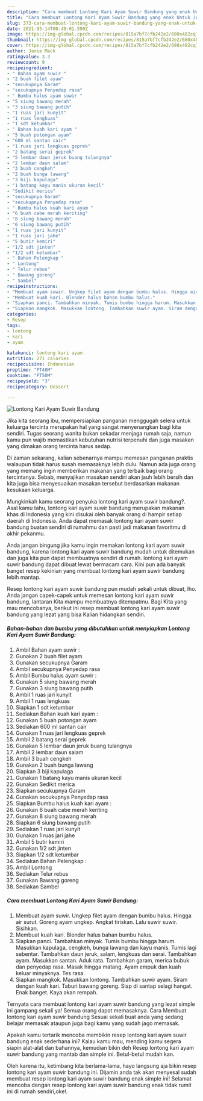 ```yaml
---
description: "Cara membuat Lontong Kari Ayam Suwir Bandung yang enak Untuk Jualan"
title: "Cara membuat Lontong Kari Ayam Suwir Bandung yang enak Untuk Jualan"
slug: 373-cara-membuat-lontong-kari-ayam-suwir-bandung-yang-enak-untuk-jualan
date: 2021-05-14T00:49:01.590Z
image: https://img-global.cpcdn.com/recipes/815a7bf7cfb242e2/680x482cq70/lontong-kari-ayam-suwir-bandung-foto-resep-utama.jpg
thumbnail: https://img-global.cpcdn.com/recipes/815a7bf7cfb242e2/680x482cq70/lontong-kari-ayam-suwir-bandung-foto-resep-utama.jpg
cover: https://img-global.cpcdn.com/recipes/815a7bf7cfb242e2/680x482cq70/lontong-kari-ayam-suwir-bandung-foto-resep-utama.jpg
author: Janie Mack
ratingvalue: 3.3
reviewcount: 9
recipeingredient:
- " Bahan ayam suwir "
- "2 buah filet ayam"
- "secukupnya Garam"
- "secukupnya Penyedap rasa"
- " Bumbu halus ayam suwir "
- "5 siung bawang merah"
- "3 siung bawang putih"
- "1 ruas jari kunyit"
- "1 ruas lengkuas"
- "1 sdt ketumbar"
- " Bahan kuah kari ayam "
- "5 buah potongan ayam"
- "600 ml santan cair"
- "1 ruas jari lengkuas geprek"
- "2 batang serai geprek"
- "5 lembar daun jeruk buang tulangnya"
- "2 lembar daun salam"
- "3 buah cengkeh"
- "2 buah bunga lawang"
- "3 biji kapulaga"
- "1 batang kayu manis ukuran kecil"
- "Sedikit merica"
- "secukupnya Garam"
- "secukupnya Penyedap rasa"
- " Bumbu halus kuah kari ayam "
- "6 buah cabe merah keriting"
- "8 siung bawang merah"
- "6 siung bawang putih"
- "1 ruas jari kunyit"
- "1 ruas jari jahe"
- "5 butir kemiri"
- "1/2 sdt jinten"
- "1/2 sdt ketumbar"
- " Bahan Pelengkap "
- " Lontong"
- " Telur rebus"
- " Bawang goreng"
- " Sambel"
recipeinstructions:
- "Membuat ayam suwir. Ungkep filet ayam dengan bumbu halus. Hingga air surut. Goreng ayam ungkep. Angkat tiriskan. Lalu suwir suwir. Sisihkan."
- "Membuat kuah kari. Blender halus bahan bumbu halus."
- "Siapkan panci. Tambahkan minyak. Tumis bumbu hingga harum. Masukkan kapulaga, cengkeh, bunga lawang dan kayu manis. Tumis lagi sebentar. Tambahkan daun jeruk, salam, lengkuas dan serai. Tambahkan ayam. Masukkan santan. Aduk rata. Tambahkan garam, merica bubuk dan penyedap rasa. Masak hingga matang. Ayam empuk dan kuah keluar minyaknya. Tes rasa."
- "Siapkan mangkok. Masukkan lontong. Tambahkan suwir ayam. Siram dengan kuah kari. Taburi bawang goreng. Siap di santap selagi hangat. Enak banget. Kaya akan rempah."
categories:
- Resep
tags:
- lontong
- kari
- ayam

katakunci: lontong kari ayam 
nutrition: 271 calories
recipecuisine: Indonesian
preptime: "PT40M"
cooktime: "PT50M"
recipeyield: "3"
recipecategory: Dessert

---
```



![Lontong Kari Ayam Suwir Bandung](https://img-global.cpcdn.com/recipes/815a7bf7cfb242e2/680x482cq70/lontong-kari-ayam-suwir-bandung-foto-resep-utama.jpg)

Jika kita seorang ibu, mempersiapkan panganan menggugah selera untuk keluarga tercinta merupakan hal yang sangat menyenangkan bagi kita sendiri. Tugas seorang  wanita bukan sekadar menjaga rumah saja, namun kamu pun wajib memastikan kebutuhan nutrisi terpenuhi dan juga masakan yang dimakan orang tercinta harus sedap.

Di zaman  sekarang, kalian sebenarnya mampu memesan panganan praktis walaupun tidak harus susah memasaknya lebih dulu. Namun ada juga orang yang memang ingin memberikan makanan yang terbaik bagi orang tercintanya. Sebab, menyajikan masakan sendiri akan jauh lebih bersih dan kita juga bisa menyesuaikan masakan tersebut berdasarkan makanan kesukaan keluarga. 



Mungkinkah kamu seorang penyuka lontong kari ayam suwir bandung?. Asal kamu tahu, lontong kari ayam suwir bandung merupakan makanan khas di Indonesia yang kini disukai oleh banyak orang di hampir setiap daerah di Indonesia. Anda dapat memasak lontong kari ayam suwir bandung buatan sendiri di rumahmu dan pasti jadi makanan favoritmu di akhir pekanmu.

Anda jangan bingung jika kamu ingin memakan lontong kari ayam suwir bandung, karena lontong kari ayam suwir bandung mudah untuk ditemukan dan juga kita pun dapat membuatnya sendiri di rumah. lontong kari ayam suwir bandung dapat dibuat lewat bermacam cara. Kini pun ada banyak banget resep kekinian yang membuat lontong kari ayam suwir bandung lebih mantap.

Resep lontong kari ayam suwir bandung pun mudah sekali untuk dibuat, lho. Anda jangan capek-capek untuk memesan lontong kari ayam suwir bandung, lantaran Kita mampu membuatnya ditempatmu. Bagi Kita yang mau mencobanya, berikut ini resep membuat lontong kari ayam suwir bandung yang lezat yang bisa Kalian hidangkan sendiri.

<!--inarticleads1-->

##### Bahan-bahan dan bumbu yang dibutuhkan untuk menyiapkan Lontong Kari Ayam Suwir Bandung:

1. Ambil  Bahan ayam suwir :
1. Gunakan 2 buah filet ayam
1. Gunakan secukupnya Garam
1. Ambil secukupnya Penyedap rasa
1. Ambil  Bumbu halus ayam suwir :
1. Gunakan 5 siung bawang merah
1. Gunakan 3 siung bawang putih
1. Ambil 1 ruas jari kunyit
1. Ambil 1 ruas lengkuas
1. Siapkan 1 sdt ketumbar
1. Sediakan  Bahan kuah kari ayam :
1. Gunakan 5 buah potongan ayam
1. Sediakan 600 ml santan cair
1. Gunakan 1 ruas jari lengkuas geprek
1. Ambil 2 batang serai geprek
1. Gunakan 5 lembar daun jeruk buang tulangnya
1. Ambil 2 lembar daun salam
1. Ambil 3 buah cengkeh
1. Gunakan 2 buah bunga lawang
1. Siapkan 3 biji kapulaga
1. Gunakan 1 batang kayu manis ukuran kecil
1. Gunakan Sedikit merica
1. Siapkan secukupnya Garam
1. Gunakan secukupnya Penyedap rasa
1. Siapkan  Bumbu halus kuah kari ayam :
1. Gunakan 6 buah cabe merah keriting
1. Gunakan 8 siung bawang merah
1. Siapkan 6 siung bawang putih
1. Sediakan 1 ruas jari kunyit
1. Gunakan 1 ruas jari jahe
1. Ambil 5 butir kemiri
1. Gunakan 1/2 sdt jinten
1. Siapkan 1/2 sdt ketumbar
1. Sediakan  Bahan Pelengkap :
1. Ambil  Lontong
1. Sediakan  Telur rebus
1. Gunakan  Bawang goreng
1. Sediakan  Sambel




<!--inarticleads2-->

##### Cara membuat Lontong Kari Ayam Suwir Bandung:

1. Membuat ayam suwir. Ungkep filet ayam dengan bumbu halus. Hingga air surut. Goreng ayam ungkep. Angkat tiriskan. Lalu suwir suwir. Sisihkan.
1. Membuat kuah kari. Blender halus bahan bumbu halus.
1. Siapkan panci. Tambahkan minyak. Tumis bumbu hingga harum. Masukkan kapulaga, cengkeh, bunga lawang dan kayu manis. Tumis lagi sebentar. Tambahkan daun jeruk, salam, lengkuas dan serai. Tambahkan ayam. Masukkan santan. Aduk rata. Tambahkan garam, merica bubuk dan penyedap rasa. Masak hingga matang. Ayam empuk dan kuah keluar minyaknya. Tes rasa.
1. Siapkan mangkok. Masukkan lontong. Tambahkan suwir ayam. Siram dengan kuah kari. Taburi bawang goreng. Siap di santap selagi hangat. Enak banget. Kaya akan rempah.




Ternyata cara membuat lontong kari ayam suwir bandung yang lezat simple ini gampang sekali ya! Semua orang dapat memasaknya. Cara Membuat lontong kari ayam suwir bandung Sesuai sekali buat anda yang sedang belajar memasak ataupun juga bagi kamu yang sudah jago memasak.

Apakah kamu tertarik mencoba membikin resep lontong kari ayam suwir bandung enak sederhana ini? Kalau kamu mau, mending kamu segera siapin alat-alat dan bahannya, kemudian bikin deh Resep lontong kari ayam suwir bandung yang mantab dan simple ini. Betul-betul mudah kan. 

Oleh karena itu, ketimbang kita berlama-lama, hayo langsung aja bikin resep lontong kari ayam suwir bandung ini. Dijamin anda tak akan menyesal sudah membuat resep lontong kari ayam suwir bandung enak simple ini! Selamat mencoba dengan resep lontong kari ayam suwir bandung enak tidak rumit ini di rumah sendiri,oke!.

